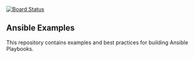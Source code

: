 [![Board Status](https://dev.azure.com/SonicDev100/d80fe773-2b6c-4016-8b13-97f2e2249090/cb4a4811-cad4-48e5-91b5-70629c06198c/_apis/work/boardbadge/e6eea3a5-e2ad-4152-88c8-bf9dac20dbf9)](https://dev.azure.com/SonicDev100/d80fe773-2b6c-4016-8b13-97f2e2249090/_boards/board/t/cb4a4811-cad4-48e5-91b5-70629c06198c/Microsoft.RequirementCategory)

Ansible Examples
----------------

This repository contains examples and best practices for building Ansible Playbooks.

